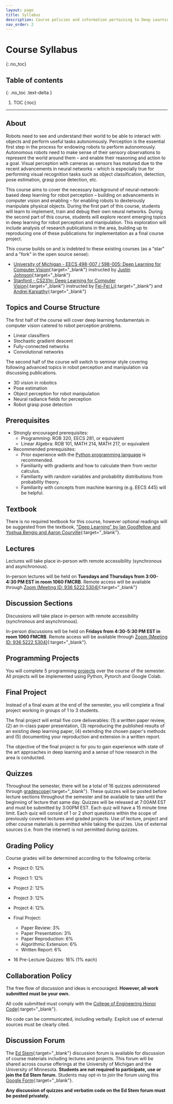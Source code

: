 ```yaml
---
layout: page
title: Syllabus
description: Course policies and information pertaining to Deep Learning for Robot Perception at the University of Michigan.
nav_order: 2
---
```


# Course Syllabus
{:.no_toc}

## Table of contents
{: .no_toc .text-delta }

1. TOC
{:toc}

---

## About

Robots need to see and understand their world to be able to interact with objects and perform useful tasks autonomously. Perception is the essential first step in the process for endowing robots to perform autonomously.  Autonomous robots need to make sense of their sensory observations to represent the world around them – and enable their reasoning and action to a goal. Visual perception with cameras as sensors has matured due to the recent advancements in neural networks – which is especially true for performing visual recognition tasks such as object classification, detection, pose estimation, grasp pose detection, etc. 

This course aims to cover the necessary background of neural-network-based deep learning for robot perception – building on advancements in computer vision and enabling – for enabling robots to dexterously manipulate physical objects. During the first part of this course, students will learn to implement, train and debug their own neural networks. During the second part of this course, students will explore recent emerging topics in deep learning for robot perception and manipulation.  This exploration will include analysis of research publications in the area, building up to reproducing one of these publications for implementation as a final course project.

This course builds on and is indebted to these existing courses (as a “star” and a "fork" in the open source sense):
- [University of Michigan - EECS 498-007 / 598-005: Deep Learning for Computer Vision](https://web.eecs.umich.edu/~justincj/teaching/eecs498/WI2022/schedule.html){:target="_blank"} instructed by [Justin Johnson](https://web.eecs.umich.edu/~justincj/){:target="_blank"}
- [Stanford - CS231n: Deep Learning for Computer Vision](http://cs231n.stanford.edu/index.html){:target="_blank"} instructed by [Fei-Fei Li](https://profiles.stanford.edu/fei-fei-li){:target="_blank"} and [Andrej Karpathy](https://karpathy.ai/){:target="_blank"}


## Topics and Course Structure

The first half of the course will cover deep learning fundamentals in computer vision catered to robot perception problems.

- Linear classifiers
- Stochastic gradient descent
- Fully-connected networks
- Convolutional networks

The second half of the course will switch to seminar style covering following advanced topics in robot perception and manipulation via discussing publications.

- 3D vision in robotics
- Pose estimation
- Object perception for robot manipulation
- Neural radiance fields for perception
- Robot grasp pose detection

## Prerequisites

 - Strongly encouraged prerequisites:
   - Programming: ROB 320, EECS 281, or equivalent
   - Linear Algebra: ROB 101, MATH 214, MATH 217, or equivalent
 - Recommended prerequisites:
   - Prior experience with the [Python programming language](https://www.python.org/) is recommended.
   - Familiarity with gradients and how to calculate them from vector calculus.
   - Familiarity with random variables and probability distributions from probability theory.
   - Familiarity with concepts from machine learning (e.g. EECS 445) will be helpful.

## Textbook

There is no required textbook for this course, however optional readings will be suggested from the textbook, ["Deep Learning" by Ian Goodfellow and Yoshua Bengio and Aaron Courville](https://www.deeplearningbook.org){:target="_blank"}.


## Lectures

Lectures will take place in-person with remote accessibility (synchronous and asynchronous). 

In-person lectures will be held on **Tuesdays and Thursdays from 3:00-4:30 PM EST in room 1060 FMCRB**. Remote access will be available through [Zoom (Meeting ID: 936 5222 5304)](https://umich.zoom.us/j/93652225304){:target="_blank"}

## Discussion Sections

Discussions will take place in-person with remote accessibility (synchronous and asynchronous). 

In-person discussions will be held on **Fridays from 4:30-5:30 PM EST in room 1060 FMCRB**. Remote access will be available through [Zoom (Meeting ID: 936 5222 5304)](https://umich.zoom.us/j/93652225304){:target="_blank"}.

## Programming Projects

You will complete 5 programming [projects](/projects/) over the course of the semester. All projects will be implemented using Python, Pytorch and Google Colab.

## Final Project

Instead of a final exam at the end of the semester, you will complete a final project working in groups of 1 to 3 students.

The final project will entail five core deliverables: (1) a written paper review, (2) an in-class paper presentation, (3) reproducing the published results of an existing deep learning paper, (4) extending the chosen paper's methods and (5) documenting your reproduction and extension in a written report.

The objective of the final project is for you to gain experience with state of the art approaches in deep learning and a sense of how research in the area is conducted.

## Quizzes

Throughout the semester, there will be a total of 16 quizzes administered through [gradescope](https://www.gradescope.com/courses/480760){:target="_blank"}. These quizzes will be posted before lecture sections throughout the semester and be available to take until the beginning of lecture that same day. Quizzes will be released at 7:00AM EST and must be submitted by 3:00PM EST. Each quiz will have a 15 minute time limit. Each quiz will consist of 1 or 2 short questions within the scope of previously covered lectures and graded projects. Use of lecture, project and other course materials is permitted while taking the quizzes. Use of external sources (i.e. from the internet) is not permitted during quizzes. 

## Grading Policy

Course grades will be determined according to the following criteria:

 - Project 0:     12%
 - Project 1:     12%
 - Project 2:     12%
 - Project 3:     12%
 - Project 4:     12%
 - Final Project:
   - Paper Review: 3%
   - Paper Presentation: 3%
   - Paper Reproduction: 6%
   - Algorithmic Extension: 6%
   - Written Report: 6%

 - 16 Pre-Lecture Quizzes: 16% (1% each)

## Collaboration Policy

The free flow of discussion and ideas is encouraged. <b>However, all work submitted must be your own.</b>

All code submitted must comply with the [College of Engineering Honor Code](https://bulletin.engin.umich.edu/rules/){:target="_blank"}.

No code can be communicated, including verbally. Explicit use of external sources must be clearly cited.

## Discussion Forum

The [Ed Stem](https://edstem.org/us/courses/31008/discussion/){:target="_blank"} discussion forum is available for discussion of course materials including lectures and projects. This forum will be shared across course offerings at the University of Michigan and the University of Minnesota. <b>Students are not required to participate, use or join the Ed Stem forum.</b> Students may opt-in to join the forum using this [Google Form](https://docs.google.com/forms/d/e/1FAIpQLSelLeqIUKBxQvqqp6LFs2fSYfzy9D_QCcvtXc302hnm6oF1EA/viewform?usp=sharing){:target="_blank"}.

<b>Any discussion of quizzes and verbatim code on the Ed Stem forum must be posted privately.</b>